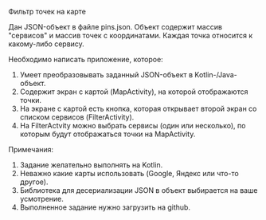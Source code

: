 Фильтр точек на карте

Дан JSON-объект в файле pins.json. Объект содержит массив "сервисов" и массив точек с координатами. Каждая точка относится к какому-либо сервису.

Необходимо написать приложение, которое:
1. Умеет преобразовывать заданный JSON-объект в Kotlin-/Java- объект.
2. Содержит экран с картой (MapActivity), на которой отображаются точки.
3. На экране с картой есть кнопка, которая открывает второй экран со списком сервисов (FilterActivity).
4. На FilterActvity можно выбрать сервисы (один или несколько), по которым будут отображаться точки на MapActivity.

Примечания:
1. Задание желательно выполнять на Kotlin.
2. Неважно какие карты использовать (Google, Яндекс или что-то другое).
3. Библиотека для десериализации JSON в объект выбирается на ваше усмотрение.
4. Выполненное задание нужно загрузить на github.
